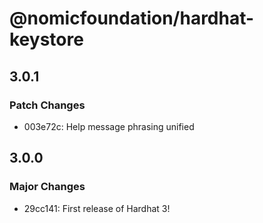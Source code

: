 # @nomicfoundation/hardhat-keystore

## 3.0.1

### Patch Changes

- 003e72c: Help message phrasing unified

## 3.0.0

### Major Changes

- 29cc141: First release of Hardhat 3!
